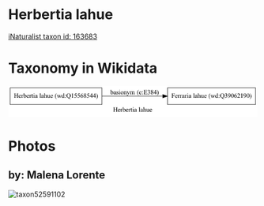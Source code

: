 
Herbertia lahue
===============
  
[iNaturalist taxon id: 163683](https://www.inaturalist.org/taxa/163683)
# Taxonomy in Wikidata
  
![Herbertia lahue](../wikidata_schemas/Herbertia_lahue.gv.png)
# Photos

## by: Malena Lorente
  
![taxon52591102](https://inaturalist-open-data.s3.amazonaws.com/photos/56817794/medium.jpg)
